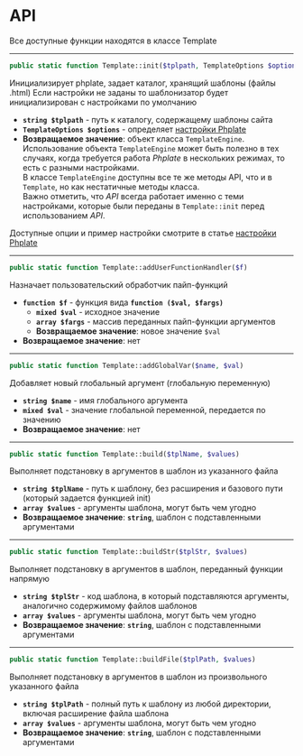 # API

Все доступные функции находятся в классе Template

---

```php
public static function Template::init($tplpath, TemplateOptions $options = null)
```

 Инициализирует phplate, задает каталог, хранящий шаблоны (файлы .html)
 Если настройки не заданы то шаблонизатор будет инициализирован с настройками по умолчанию

- **`string $tplpath`** - путь к каталогу, содержащему шаблоны сайта
- **`TemplateOptions $options`** - определяет [настройки Phplate](options.md)
- **Возвращаемое значение**: объект класса `TemplateEngine`.  
Использование объекта `TemplateEngine` может быть полезно в тех случаях,
 когда требуется работа *Phplate* в нескольких режимах, то есть с разными настройками.  
В классе `TemplateEngine` доступны все те же методы API, что и в `Template`, но как нестатичные методы класса.  
Важно отметить, что *API* всегда работает именно с теми настройками, которые были переданы в `Template::init` перед использованием *API*.

Доступные опции и пример настройки смотрите в статье [настройки Phplate](options.md)

---

```php
public static function Template::addUserFunctionHandler($f)
```

Назначает пользовательский обработчик пайп-функций

- **`function $f`** - функция вида **`function ($val, $fargs)`**
  - **`mixed $val`** - исходное значение
  - **`array $fargs`** - массив переданных пайп-функции аргументов
  - **Возвращаемое значение**:  новое значение `$val`
- **Возвращаемое значение**:  нет

---

```php
public static function Template::addGlobalVar($name, $val)
```

Добавляет новый глобальный аргумент (глобальную переменную)

- **`string $name`** - имя глобального аргумента
- **`mixed $val`** - значение глобальной переменной, передается по значению
- **Возвращаемое значение**: нет

---

```php
public static function Template::build($tplName, $values)
```

Выполняет подстановку в аргументов в шаблон из указанного файла

- **`string $tplName`** - путь к шаблону, без расширения и базового пути (который задается функцией init)
- **`array $values`** - аргументы шаблона, могут быть чем угодно
- **Возвращаемое значение**: **`string`**, шаблон с подставленными аргументами

---

```php
public static function Template::buildStr($tplStr, $values)
```

Выполняет подстановку в аргументов в шаблон, переданный функции напрямую

- **`string $tplStr`** - код шаблона, в который подставляются аргументы, аналогично содержимому файлов шаблонов
- **`array $values`** - аргументы шаблона, могут быть чем угодно
- **Возвращаемое значение**: **`string`**, шаблон с подставленными аргументами

---

```php
public static function Template::buildFile($tplPath, $values)
```

Выполняет подстановку в аргументов в шаблон из произвольного указанного файла

- **`string $tplPath`** - полный путь к шаблону из любой директории, включая расширение файла шаблона
- **`array $values`** - аргументы шаблона, могут быть чем угодно
- **Возвращаемое значение**: **`string`**, шаблон с подставленными аргументами
